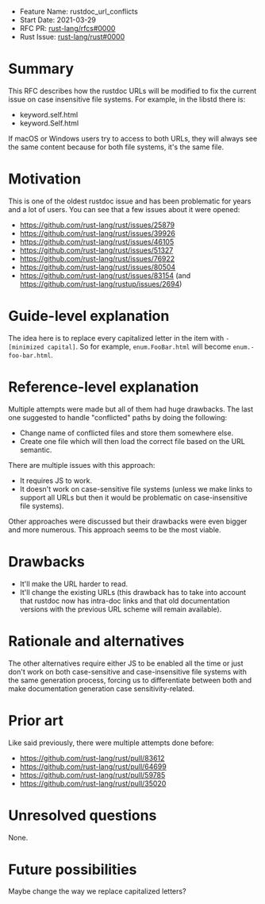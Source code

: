 - Feature Name: rustdoc_url_conflicts
- Start Date: 2021-03-29
- RFC PR: [rust-lang/rfcs#0000](https://github.com/rust-lang/rfcs/pull/0000)
- Rust Issue: [rust-lang/rust#0000](https://github.com/rust-lang/rust/issues/0000)

# Summary
[summary]: #summary

This RFC describes how the rustdoc URLs will be modified to fix the current issue on case insensitive file systems.
For example, in the libstd there is:
 * keyword.self.html
 * keyword.Self.html

If macOS or Windows users try to access to both URLs, they will always see the same content because for both file systems, it's the same file.

# Motivation
[motivation]: #motivation

This is one of the oldest rustdoc issue and has been problematic for years and a lot of users. You can see that a few issues about it were opened:
 * https://github.com/rust-lang/rust/issues/25879
 * https://github.com/rust-lang/rust/issues/39926
 * https://github.com/rust-lang/rust/issues/46105
 * https://github.com/rust-lang/rust/issues/51327
 * https://github.com/rust-lang/rust/issues/76922
 * https://github.com/rust-lang/rust/issues/80504
 * https://github.com/rust-lang/rust/issues/83154 (and https://github.com/rust-lang/rustup/issues/2694)

# Guide-level explanation
[guide-level-explanation]: #guide-level-explanation

The idea here is to replace every capitalized letter in the item with `-[minimized capital]`. So for example, `enum.FooBar.html` will become `enum.-foo-bar.html`.

# Reference-level explanation
[reference-level-explanation]: #reference-level-explanation

Multiple attempts were made but all of them had huge drawbacks. The last one suggested to handle "conflicted" paths by doing the following:
 * Change name of conflicted files and store them somewhere else.
 * Create one file which will then load the correct file based on the URL semantic.

There are multiple issues with this approach:
 * It requires JS to work.
 * It doesn't work on case-sensitive file systems (unless we make links to support all URLs but then it would be problematic on case-insensitive file systems).

Other approaches were discussed but their drawbacks were even bigger and more numerous. This approach seems to be the most viable.

# Drawbacks
[drawbacks]: #drawbacks

 * It'll make the URL harder to read.
 * It'll change the existing URLs (this drawback has to take into account that rustdoc now has intra-doc links and that old documentation versions with the previous URL scheme will remain available).

# Rationale and alternatives
[rationale-and-alternatives]: #rationale-and-alternatives

The other alternatives require either JS to be enabled all the time or just don't work on both case-sensitive and case-insensitive file systems with the same generation process, forcing us to differentiate between both and make documentation generation case sensitivity-related.

# Prior art
[prior-art]: #prior-art

Like said previously, there were multiple attempts done before:
 * https://github.com/rust-lang/rust/pull/83612
 * https://github.com/rust-lang/rust/pull/64699
 * https://github.com/rust-lang/rust/pull/59785
 * https://github.com/rust-lang/rust/pull/35020

# Unresolved questions
[unresolved-questions]: #unresolved-questions

None.

# Future possibilities
[future-possibilities]: #future-possibilities

Maybe change the way we replace capitalized letters?
